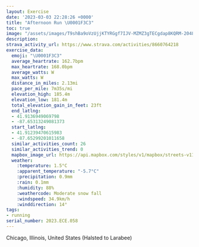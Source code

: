 ```yaml
---
layout: Exercise
date: '2023-03-03 22:28:26 +0000'
title: "Afternoon Run \U0001F3C3"
toc: true
image: "/assets/images/T9shBa9oVzUjjKTYRGgf7IJV-MZMZ3gTECgdap8KQRM-2048x1536.jpg.jpeg"
description:
strava_activity_url: https://www.strava.com/activities/8660764218
exercise_data:
  emoji: "\U0001F3C3"
  average_heartrate: 162.7bpm
  max_heartrate: 168.0bpm
  average_watts: W
  max_watts: W
  distance_in_miles: 2.13mi
  pace_per_mile: 7m35s/mi
  elevation_high: 185.4m
  elevation_low: 181.4m
  total_elevation_gain_in_feet: 23ft
  end_latlng:
  - 41.9136949069798
  - -87.65313249081373
  start_latlng:
  - 41.91239470615983
  - -87.65299201011658
  similar_activities_count: 26
  similar_activities_trend: 0
  mapbox_image_url: https://api.mapbox.com/styles/v1/mapbox/streets-v11/static/path-5+787af2-1.0(wgy~F~k~uOSah%40G_GAKIGwBBKG%3FGBoAGgFAaIE%7D%40CaBGcBK%7B%40%3FuHE%7BP%3F%7COB~H%40f%40Jz%40%40bAFn%40DpBNhT%40NFHvAAF%40FJCv%40HnEH%7CPBz%40ARGRAXNrDPrCDhE),pin-s-s+e5b22e(-87.65136,41.91372),pin-s-f+89ae00(-87.65120000000002,41.91373000000001)/auto/800x800?access_token=pk.eyJ1Ijoiam9zaGJlY2ttYW4iLCJhIjoiY205eWR2aDd1MWZ6djJrbXc4a3M0bWZleiJ9.XiG9OWkNcZk2QzjJbxLB4A
  weather:
    :temperature: 1.5°C
    :apparent_temperature: "-5.7°C"
    :precipitation: 0.9mm
    :rain: 0.1mm
    :humidity: 88%
    :weathercode: Moderate snow fall
    :windspeed: 34.9km/h
    :winddirection: 14°
tags:
- running
serial_number: 2023.ECE.058
---
```

Chicago, Illinois, United States (Halsted to Larabee)
